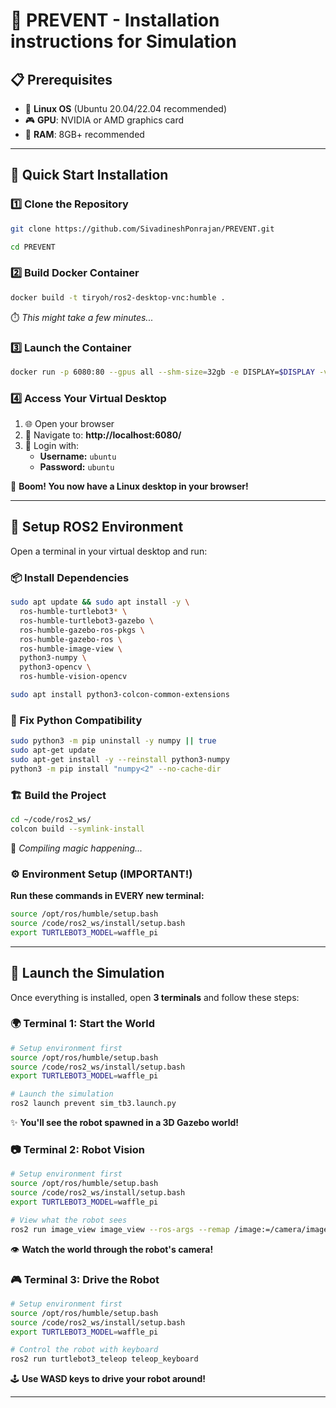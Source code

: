 # 🤖 PREVENT - Installation instructions for Simulation

## 📋 Prerequisites
- 🐧 **Linux OS** (Ubuntu 20.04/22.04 recommended)  
- 🎮 **GPU**: NVIDIA or AMD graphics card
- 💾 **RAM**: 8GB+ recommended

---

## 🚀 Quick Start Installation

### 1️⃣ Clone the Repository
```bash
git clone https://github.com/SivadineshPonrajan/PREVENT.git

cd PREVENT
```

### 2️⃣ Build Docker Container
```bash
docker build -t tiryoh/ros2-desktop-vnc:humble .
```
⏱️ *This might take a few minutes...*

### 3️⃣ Launch the Container
```bash
docker run -p 6080:80 --gpus all --shm-size=32gb -e DISPLAY=$DISPLAY -v /tmp/.X11-unix:/tmp/.X11-unix -v $(pwd)/:/code/ --privileged -it --name humble tiryoh/ros2-desktop-vnc:humble bash
```

### 4️⃣ Access Your Virtual Desktop
1. 🌐 Open your browser  
2. 🔗 Navigate to: **http://localhost:6080/**
3. 🔐 Login with:
   - **Username:** `ubuntu`  
   - **Password:** `ubuntu`

🎉 **Boom! You now have a Linux desktop in your browser!**

---

## 🔧 Setup ROS2 Environment

Open a terminal in your virtual desktop and run:

### 📦 Install Dependencies
```bash
sudo apt update && sudo apt install -y \
  ros-humble-turtlebot3* \
  ros-humble-turtlebot3-gazebo \
  ros-humble-gazebo-ros-pkgs \
  ros-humble-gazebo-ros \
  ros-humble-image-view \
  python3-numpy \
  python3-opencv \
  ros-humble-vision-opencv

sudo apt install python3-colcon-common-extensions
```

### 🐍 Fix Python Compatibility
```bash
sudo python3 -m pip uninstall -y numpy || true
sudo apt-get update
sudo apt-get install -y --reinstall python3-numpy
python3 -m pip install "numpy<2" --no-cache-dir
```

### 🏗️ Build the Project
```bash
cd ~/code/ros2_ws/
colcon build --symlink-install
```
🔨 *Compiling magic happening...*

### ⚙️ Environment Setup (IMPORTANT!)
**Run these commands in EVERY new terminal:**
```bash
source /opt/ros/humble/setup.bash
source /code/ros2_ws/install/setup.bash
export TURTLEBOT3_MODEL=waffle_pi
```

---

## 🚀 Launch the Simulation

Once everything is installed, open **3 terminals** and follow these steps:

### 🌍 Terminal 1: Start the World
```bash
# Setup environment first
source /opt/ros/humble/setup.bash
source /code/ros2_ws/install/setup.bash
export TURTLEBOT3_MODEL=waffle_pi

# Launch the simulation
ros2 launch prevent sim_tb3.launch.py
```
✨ **You'll see the robot spawned in a 3D Gazebo world!**

### 📷 Terminal 2: Robot Vision
```bash
# Setup environment first
source /opt/ros/humble/setup.bash
source /code/ros2_ws/install/setup.bash
export TURTLEBOT3_MODEL=waffle_pi

# View what the robot sees
ros2 run image_view image_view --ros-args --remap /image:=/camera/image_raw
```
👁️ **Watch the world through the robot's camera!**

### 🎮 Terminal 3: Drive the Robot
```bash
# Setup environment first
source /opt/ros/humble/setup.bash
source /code/ros2_ws/install/setup.bash
export TURTLEBOT3_MODEL=waffle_pi

# Control the robot with keyboard
ros2 run turtlebot3_teleop teleop_keyboard
```
🕹️ **Use WASD keys to drive your robot around!**

---

